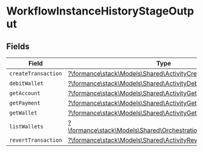 # WorkflowInstanceHistoryStageOutput


## Fields

| Field                                                                                                                      | Type                                                                                                                       | Required                                                                                                                   | Description                                                                                                                |
| -------------------------------------------------------------------------------------------------------------------------- | -------------------------------------------------------------------------------------------------------------------------- | -------------------------------------------------------------------------------------------------------------------------- | -------------------------------------------------------------------------------------------------------------------------- |
| `createTransaction`                                                                                                        | [?\formance\stack\Models\Shared\ActivityCreateTransactionOutput](../../Models/Shared/ActivityCreateTransactionOutput.md)   | :heavy_minus_sign:                                                                                                         | N/A                                                                                                                        |
| `debitWallet`                                                                                                              | [?\formance\stack\Models\Shared\ActivityDebitWalletOutput](../../Models/Shared/ActivityDebitWalletOutput.md)               | :heavy_minus_sign:                                                                                                         | N/A                                                                                                                        |
| `getAccount`                                                                                                               | [?\formance\stack\Models\Shared\ActivityGetAccountOutput](../../Models/Shared/ActivityGetAccountOutput.md)                 | :heavy_minus_sign:                                                                                                         | N/A                                                                                                                        |
| `getPayment`                                                                                                               | [?\formance\stack\Models\Shared\ActivityGetPaymentOutput](../../Models/Shared/ActivityGetPaymentOutput.md)                 | :heavy_minus_sign:                                                                                                         | N/A                                                                                                                        |
| `getWallet`                                                                                                                | [?\formance\stack\Models\Shared\ActivityGetWalletOutput](../../Models/Shared/ActivityGetWalletOutput.md)                   | :heavy_minus_sign:                                                                                                         | N/A                                                                                                                        |
| `listWallets`                                                                                                              | [?\formance\stack\Models\Shared\OrchestrationListWalletsResponse](../../Models/Shared/OrchestrationListWalletsResponse.md) | :heavy_minus_sign:                                                                                                         | N/A                                                                                                                        |
| `revertTransaction`                                                                                                        | [?\formance\stack\Models\Shared\ActivityRevertTransactionOutput](../../Models/Shared/ActivityRevertTransactionOutput.md)   | :heavy_minus_sign:                                                                                                         | N/A                                                                                                                        |